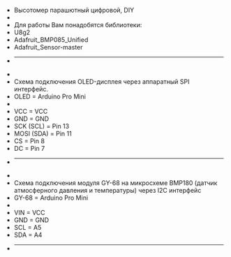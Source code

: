  *   Высотомер парашютный цифровой, DIY
 *   
 *   Для работы Вам понадобятся библиотеки:
 *   U8g2
 *   Adafruit_BMP085_Unified
 *   Adafruit_Sensor-master
 *   -----------------------------
 *    
 *   Схема подключения OLED-дисплея через аппаратный SPI интерфейс.
 *   OLED        = Arduino Pro Mini
 *   
 *   VCC         = VCC
 *   GND         = GND
 *   SCK (SCL)   = Pin 13
 *   MOSI (SDA)  = Pin 11
 *   CS          = Pin 8
 *   DC          = Pin 7
 *   -----------------------------
 *   
 *   Схема подключения модуля GY-68 на микросхеме BMP180 (датчик атмосферного давления и температуры) через I2C интерфейс
 *   GY-68       = Arduino Pro Mini
 *   
 *   VIN         = VCC
 *   GND         = GND
 *   SCL         = A5
 *   SDA         = A4
*   -----------------------------
